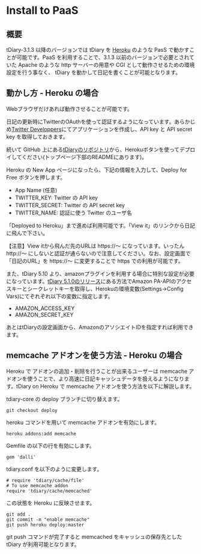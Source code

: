 # Install to PaaS

## 概要

tDiary-3.1.3 以降のバージョンでは tDiary を [Heroku](http://www.heroku.com) のような PasS で動かすことが可能です。PaaS を利用することで、3.1.3 以前のバージョンで必要とされていた Apache のような http サーバーの用意や CGI として動作させるための環境設定を行う事なく、 tDiary を動かして日記を書くことが可能となります。

## 動かし方 - Heroku の場合

Webブラウザだけあれば動作させることが可能です。

日記の更新時にTwitterのOAuthを使って認証するようになっています。あらかじめ[Twitter Developpers](https://developer.twitter.com/en/apps)にてアプリケーションを作成し、API key と API secret key を取得しておきます。

続いて GitHub 上にある[tDiaryのリポジトリ](https://github.com/tdiary/tdiary-core)から、Herokuボタンを使ってデプロイしてください(トップページ下部のREADMEにあります)。

Heroku の New App ページになったら、下記の情報を入力して、Deploy for Free ボタンを押します。

* App Name (任意)
* TWITTER_KEY: Twitter の API key
* TWITTER_SECRET: Twitter の API secret key
* TWITTER_NAME: 認証に使う Twitter のユーザ名

「Deployed to Heroku」まで進めば利用可能です。「View it」のリンクから日記に飛んで下さい。

【注意】View itから飛んだ先のURLは https://～ になっています。いったん http://～ にしないと認証が通らないので注意してください。なお、設定画面で「日記のURL」を https://～ に変更することで https での利用が可能です。

また、tDiary 5.10 より、amazonプラグインを利用する場合に特別な設定が必要になっています。[tDiary 5.1.0のリリース](http://www.tdiary.org/20191129.html)にある方法でAmazon PA-APIのアクセスキーとシークレットキーを取得し、Herokuの環境変数(Settings→Config Vars)にてぞれぞれ以下の変数に指定します。

* AMAZON_ACCESS_KEY
* AMAZON_SECRET_KEY

あとはtDiaryの設定画面から、AmazonのアソシエイトIDを指定すれば利用できます。

## memcache アドオンを使う方法 - Heroku の場合

Heroku で アドオンの追加・削除を行うことが出来るユーザーは memcache アドオンを使うことで、より高速に日記キャッシュデータを扱えるようになります。tDiary on Heroku で memcache アドオンを使う方法を以下に解説します。

tdiary-core の deploy ブランチに切り替えます。

```
git checkout deploy
```

heroku コマンドを用いて memcache アドオンを有効にします。

```
heroku addons:add memcache
```

Gemfile の以下の行を有効にします。

```
gem 'dalli'
```

tdiary.conf を以下のように変更します。

```
# require 'tdiary/cache/file'
# To use memcache addon
require 'tdiary/cache/memcached'
```

この状態を Heroku に反映させます。

```
git add .
git commit -m "enable memcache"
git push heroku deploy:master
```

git push コマンドが完了すると memcached をキャッシュの保存先とした tDiary が利用可能となります。
